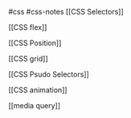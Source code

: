 #css #css-notes
[[CSS Selectors]]

[[CSS flex]]

[[CSS Position]]

[[CSS grid]]

[[CSS Psudo Selectors]]

[[CSS animation]]

[[media query]]






